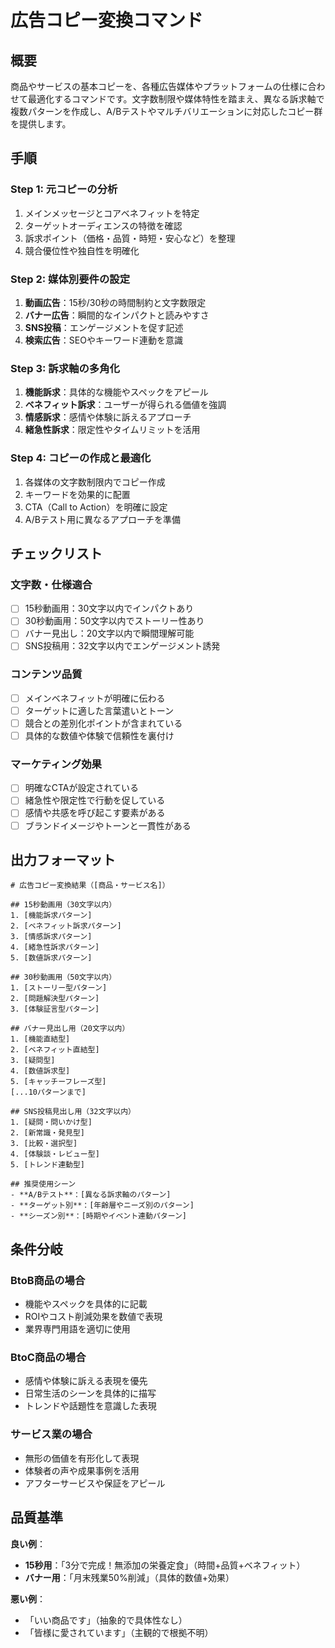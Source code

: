 # 広告コピー変換コマンド

## 概要
商品やサービスの基本コピーを、各種広告媒体やプラットフォームの仕様に合わせて最適化するコマンドです。文字数制限や媒体特性を踏まえ、異なる訴求軸で複数パターンを作成し、A/Bテストやマルチバリエーションに対応したコピー群を提供します。

## 手順

### Step 1: 元コピーの分析
1. メインメッセージとコアベネフィットを特定
2. ターゲットオーディエンスの特徴を確認
3. 訴求ポイント（価格・品質・時短・安心など）を整理
4. 競合優位性や独自性を明確化

### Step 2: 媒体別要件の設定
1. **動画広告**：15秒/30秒の時間制約と文字数限定
2. **バナー広告**：瞬間的なインパクトと読みやすさ
3. **SNS投稿**：エンゲージメントを促す記述
4. **検索広告**：SEOやキーワード連動を意識

### Step 3: 訴求軸の多角化
1. **機能訴求**：具体的な機能やスペックをアピール
2. **ベネフィット訴求**：ユーザーが得られる価値を強調
3. **情感訴求**：感情や体験に訴えるアプローチ
4. **緒急性訴求**：限定性やタイムリミットを活用

### Step 4: コピーの作成と最適化
1. 各媒体の文字数制限内でコピー作成
2. キーワードを効果的に配置
3. CTA（Call to Action）を明確に設定
4. A/Bテスト用に異なるアプローチを準備

## チェックリスト

### 文字数・仕様適合
- [ ] 15秒動画用：30文字以内でインパクトあり
- [ ] 30秒動画用：50文字以内でストーリー性あり
- [ ] バナー見出し：20文字以内で瞬間理解可能
- [ ] SNS投稿用：32文字以内でエンゲージメント誘発

### コンテンツ品質
- [ ] メインベネフィットが明確に伝わる
- [ ] ターゲットに適した言葉遣いとトーン
- [ ] 競合との差別化ポイントが含まれている
- [ ] 具体的な数値や体験で信頼性を裏付け

### マーケティング効果
- [ ] 明確なCTAが設定されている
- [ ] 緒急性や限定性で行動を促している
- [ ] 感情や共感を呼び起こす要素がある
- [ ] ブランドイメージやトーンと一貫性がある

## 出力フォーマット

```
# 広告コピー変換結果（[商品・サービス名]）

## 15秒動画用（30文字以内）
1. [機能訴求パターン]
2. [ベネフィット訴求パターン]
3. [情感訴求パターン]
4. [緒急性訴求パターン]
5. [数値訴求パターン]

## 30秒動画用（50文字以内）
1. [ストーリー型パターン]
2. [問題解決型パターン]
3. [体験証言型パターン]

## バナー見出し用（20文字以内）
1. [機能直結型]
2. [ベネフィット直結型]
3. [疑問型]
4. [数値訴求型]
5. [キャッチーフレーズ型]
[...10パターンまで]

## SNS投稿見出し用（32文字以内）
1. [疑問・問いかけ型]
2. [新常識・発見型]
3. [比較・選択型]
4. [体験談・レビュー型]
5. [トレンド連動型]

## 推奨使用シーン
- **A/Bテスト**：[異なる訴求軸のパターン]
- **ターゲット別**：[年齢層やニーズ別のパターン]
- **シーズン別**：[時期やイベント連動パターン]
```

## 条件分岐

### BtoB商品の場合
- 機能やスペックを具体的に記載
- ROIやコスト削減効果を数値で表現
- 業界専門用語を適切に使用

### BtoC商品の場合
- 感情や体験に訴える表現を優先
- 日常生活のシーンを具体的に描写
- トレンドや話題性を意識した表現

### サービス業の場合
- 無形の価値を有形化して表現
- 体験者の声や成果事例を活用
- アフターサービスや保証をアピール

## 品質基準

**良い例**：
- **15秒用**：「3分で完成！無添加の栄養定食」（時間+品質+ベネフィット）
- **バナー用**：「月末残業50%削減」（具体的数値+効果）

**悪い例**：
- 「いい商品です」（抽象的で具体性なし）
- 「皆様に愛されています」（主観的で根拠不明）
